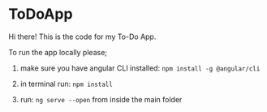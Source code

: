 # ToDoApp

Hi there! 
This is the code for my To-Do App.

To run the app locally please; 

1. make sure you have angular CLI installed: `npm install -g @angular/cli`

2. in terminal run: `npm install`

3. run: `ng serve --open` from inside the main folder
